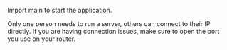 Import main to start the application. 

Only one person needs to run a server, others can connect to their IP directly.
If you are having connection issues, make sure to open the port you use on your router.